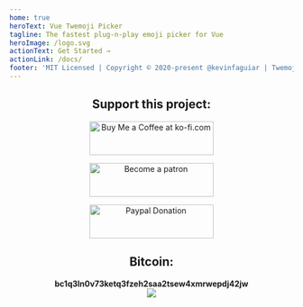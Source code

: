```yaml
---
home: true
heroText: Vue Twemoji Picker
tagline: The fastest plug-n-play emoji picker for Vue
heroImage: /logo.svg
actionText: Get Started →
actionLink: /docs/
footer: 'MIT Licensed | Copyright © 2020-present @kevinfaguiar | Twemoji graphics made by Twitter and licensed under CC-BY 4.0'
---
```


<ParentRowWrapping>
  <template v-slot:default>
    <ChildBlock 
      title="Highly Configurable ⚙️" 
      content="A lot of props available which makes customization a breeze." />
    <ChildBlock 
      title="Performant ⚡" 
      content="Compact emoji datasets which can be added on demand per category which guarantees a really fast rendering." />
    <ChildBlock 
      title="Advanced Features 🔎" 
      content="Search, recently used, and optional textarea component for easily integration into apps." />
    <ChildBlock 
      title="Evergreen 🌲" 
      content="Continuous support which guarantees updates to latest released Unicode Standard emoji specs (currently v. 12.0, 2019)." />
    <ChildBlock 
      title="Inclusive 💕" 
      content="Support emoji variations: skin tones, hair color and diversity." />
    <ChildBlock 
      title="Localization 🔠" 
      content="19 different locales for emoji tags." />
  </template>
</ParentRowWrapping>

<div style="text-align: center; margin-bottom: 15px;"><h2>Support this project:</h2></div>

<div style="text-align: center; margin-bottom: 15px;">

<a href='https://ko-fi.com/E1E11BKWW' target='_blank'><img width='220' style='border:0px;height:60px;' src='https://az743702.vo.msecnd.net/cdn/kofi5.png?v=2' border='0' alt='Buy Me a Coffee at ko-fi.com' /></a>

<a href='https://www.patreon.com/bePatron?u=30687416' target='_blank'><img width='220' style='border:0px;height:60px;' src='https://i.imgur.com/gq4tT6s.png' border='0' alt='Become a patron' /></a>

<a href='https://www.paypal.com/cgi-bin/webscr?cmd=_donations&business=kevinfaveridev@gmail.com%20&lc=US&item_name=Donation%20for%20supporting%20@kevinfaguiar%20open%20source%20projects&no_note=0&cn=&currency_code=USD&bn=PP-DonationsBF:btn_donateCC_LG.gif:NonHosted' target='_blank'><img width='220' style='border:0px;height:60px;' src='https://i.imgur.com/iu8AOCe.png' border='0' alt='Paypal Donation' /></a>

<h2 style="border: none;">Bitcoin:</h2>
<strong style="display: block;text-align: center;">bc1q3ln0v73ketq3fzeh2saa2tsew4xmrwepdj42jw</strong>
<div style="max-height: 95%; text-align: center;"><img style="max-height: 95%;" src="https://i.imgur.com/0OqPaVq.png"/></div>



</div>